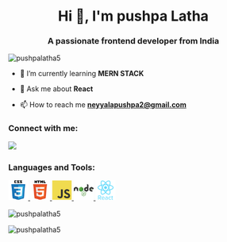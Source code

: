 <h1 align="center">Hi 👋, I'm pushpa Latha</h1>
<h3 align="center">A passionate frontend developer from India</h3>

<p align="left"> <img src="https://komarev.com/ghpvc/?username=pushpalatha5&label=Profile%20views&color=0e75b6&style=flat" w-60% alt="pushpalatha5" /> </p>

- 🌱 I’m currently learning **MERN STACK**

- 💬 Ask me about **React**

- 📫 How to reach me **neyyalapushpa2@gmail.com**

<h3 align="left">Connect with me:</h3>
<p align="left"> <img src="https://user-images.githubusercontent.com/74038190/236119160-976a0405-caa7-470c-9356-16d43402ea0a.gif" />
</p>

<h3 align="left">Languages and Tools:</h3>
<p align="left"> <a href="https://www.w3schools.com/css/" target="_blank" rel="noreferrer"> <img src="https://raw.githubusercontent.com/devicons/devicon/master/icons/css3/css3-original-wordmark.svg" alt="css3" width="40" height="40"/> </a> <a href="https://www.w3.org/html/" target="_blank" rel="noreferrer"> <img src="https://raw.githubusercontent.com/devicons/devicon/master/icons/html5/html5-original-wordmark.svg" alt="html5" width="40" height="40"/> </a> <a href="https://developer.mozilla.org/en-US/docs/Web/JavaScript" target="_blank" rel="noreferrer"> <img src="https://raw.githubusercontent.com/devicons/devicon/master/icons/javascript/javascript-original.svg" alt="javascript" width="40" height="40"/> </a> <a href="https://nodejs.org" target="_blank" rel="noreferrer"> <img src="https://raw.githubusercontent.com/devicons/devicon/master/icons/nodejs/nodejs-original-wordmark.svg" alt="nodejs" width="40" height="40"/> </a> <a href="https://reactjs.org/" target="_blank" rel="noreferrer"> <img src="https://raw.githubusercontent.com/devicons/devicon/master/icons/react/react-original-wordmark.svg" alt="react" width="40" height="40"/> </a> </p>

<p><img align="center" src="https://github-readme-stats.vercel.app/api/top-langs?username=pushpalatha5&show_icons=true&locale=en&layout=compact" alt="pushpalatha5" /></p>

<p><img align="center" src="https://github-readme-streak-stats.herokuapp.com/?user=pushpalatha5&" alt="pushpalatha5" /></p>
